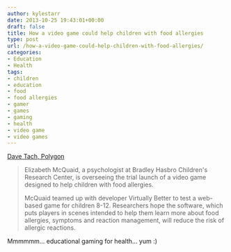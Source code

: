 ```yaml
---
author: kylestarr
date: 2013-10-25 19:43:01+00:00
draft: false
title: How a video game could help children with food allergies
type: post
url: /how-a-video-game-could-help-children-with-food-allergies/
categories:
- Education
- Health
tags:
- children
- education
- food
- food allergies
- gamer
- games
- gaming
- health
- video game
- video games
---
```


[Dave Tach, Polygon](http://www.polygon.com/2013/10/25/5028342/video-game-children-food-allergies)

> Elizabeth McQuaid, a psychologist at Bradley Hasbro Children's Research Center, is overseeing the trial launch of a video game designed to help children with food allergies.
>
> McQuaid teamed up with developer Virtually Better to test a web-based game for children 8-12. Researchers hope the software, which puts players in scenes intended to help them learn more about food allergies, symptoms and reaction management, will reduce the risk of allergic reactions.

Mmmmmm... educational gaming for health... yum :)
